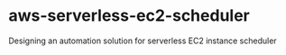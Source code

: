 # aws-serverless-ec2-scheduler
Designing an automation solution for serverless EC2 instance scheduler

